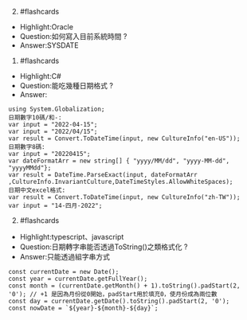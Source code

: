 2. #flashcards 
- Highlight:Oracle
- Question:如何寫入目前系統時間
?
- Answer:SYSDATE

1. #flashcards 
- Highlight:C#
- Question:能吃幾種日期格式
?
- Answer:
```
using System.Globalization;
日期數字10碼/和-:
var input = "2022-04-15";
var input = "2022/04/15";
var result = Convert.ToDateTime(input, new CultureInfo("en-US"));
日期數字8碼:
var input = "20220415";
var dateFormatArr = new string[] { "yyyy/MM/dd", "yyyy-MM-dd", "yyyyMMdd"};
var result = DateTime.ParseExact(input, dateFormatArr ,CultureInfo.InvariantCulture,DateTimeStyles.AllowWhiteSpaces);
日期中文excel格式:
var result = Convert.ToDateTime(input, new CultureInfo("zh-TW"));
var input = "14-四月-2022";
```

2. #flashcards 
- Highlight:typescript、javascript
- Question:日期轉字串能否透過ToString()之類格式化
?
- Answer:只能透過組字串方式
```
const currentDate = new Date();
const year = currentDate.getFullYear();
const month = (currentDate.getMonth() + 1).toString().padStart(2, '0'); // +1 是因為月份從0開始，padStart用於填充0，使月份成為兩位數
const day = currentDate.getDate().toString().padStart(2, '0');
const nowDate = `${year}-${month}-${day}`;
```